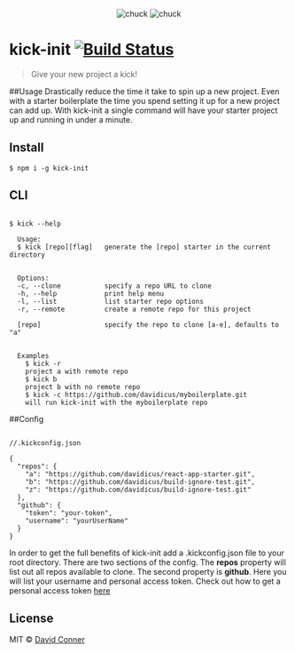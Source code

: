 
<div align="center">

![chuck](https://s3-us-west-2.amazonaws.com/s.cdpn.io/65463/chuck.png)   ![chuck](https://s3-us-west-2.amazonaws.com/s.cdpn.io/65463/chuck.png)


</div>

# kick-init  [![Build Status](https://travis-ci.org/davidicus/awesome-project.svg?branch=master)](https://travis-ci.org/davidicus/awesome-project)
> Give your new project a kick!


##Usage
Drastically reduce the time it take to spin up a new project. Even with a starter boilerplate the time you spend setting it up for a new project can add up. With kick-init a single command will have your starter project up and running in under a minute.   


## Install

```
$ npm i -g kick-init
```


## CLI

```

$ kick --help

  Usage:
  $ kick [repo][flag]   generate the [repo] starter in the current directory


  Options:
  -c, --clone           specify a repo URL to clone
  -h, --help            print help menu
  -l, --list            list starter repo options
  -r, --remote          create a remote repo for this project

  [repo]                specify the repo to clone [a-e], defaults to "a"


  Examples
    $ kick -r
    project a with remote repo
    $ kick b
    project b with no remote repo
    $ kick -c https://github.com/davidicus/myboilerplate.git
    will run kick-init with the myboilerplate repo

```

##Config



```

//.kickconfig.json

{
  "repos": {
    "a": "https://github.com/davidicus/react-app-starter.git",
    "b": "https://github.com/davidicus/build-ignore-test.git",
    "z": "https://github.com/davidicus/build-ignore-test.git"
  },
  "github": {
    "token": "your-token",
    "username": "yourUserName"
  }
}

```

In order to get the full benefits of kick-init add a .kickconfig.json file to your root directory. There are two sections of the config. The **repos** property will list out all repos available to clone. The second property is **github**. Here you will list your username and personal access token. Check out how to get a personal access token [here](https://help.github.com/articles/creating-a-personal-access-token-for-the-command-line/)

## License

MIT © [David Conner](http://david-conner.com)
